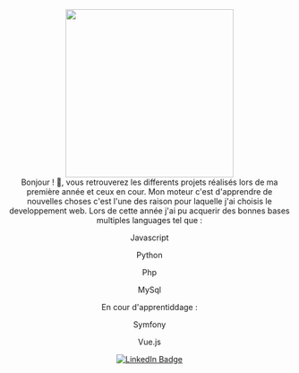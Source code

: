 
<div id="header" align="center">
  <img src="https://media.giphy.com/media/jdPMeyv9rn0hZHh8n9/giphy.gif" width="300"/>
</div>



<div align="center">
  Bonjour ! 👋, vous retrouverez les differents projets réalisés lors de ma première année et ceux en cour.
  Mon moteur c'est d'apprendre de nouvelles choses c'est l'une des raison pour laquelle j'ai choisis le developpement web.
  Lors de cette année j'ai pu acquerir des bonnes bases multiples languages tel que :
  
  <br/>
  <p>Javascript</p> 
  <p>Python</p>
  <p>Php</p>
  <p>MySql</p>
  
</div>
<div align="center">
 En cour d'apprentiddage :
 <p>Symfony</p> 
  <p>Vue.js</p> 
  
  
  
</div>






<div id="badge" align="center">
  
 <a href="https://www.linkedin.com/in/fabrice-pivert-/">
        <img  src="https://img.shields.io/badge/LinkedIn-blue?logo=linkedin&logoColor=white&style=for-the-badge" alt="LinkedIn Badge"/>
  </a>
</div>
<div align="center">
  <img src="https://komarev.com/ghpvc/?username=FabPiv&style=flat-square&color=blue" alt=""/>

  
</div>
  


